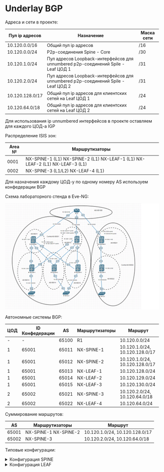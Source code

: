 # Underlay BGP

Адреса и сети в проекте:

| Пул ip адресов | Назначение | Маска сети |
| ------ | ------ | ------ |
| 10.120.0.0/16 | Общий пул ip адресов | /16 |
| 10.120.0.0/24 | P2p-соединения Spine - Core| /30 |
| 10.120.1.0/24 | Пул адресов Loopback-интерфейсов для unnumbered p2p-соединений Spile - Leaf ЦОД 1 | /31 |
| 10.120.2.0/24 | Пул адресов Loopback-интерфейсов для unnumbered p2p-соединений Spile - Leaf ЦОД 2 | /31 |
| 10.120.128.0/17 | Общий пул ip адресов для клиентских сетей на Leaf ЦОД 1 | /24 |
| 10.120.64.0/18 | Общий пул ip адресов для клиентских сетей на Leaf ЦОД 2 | /24 |

Для использования ip unnumbered интерфейсов в проекте оставляем для каждого ЦОД-а IGP

Распределение ISIS зон:

| Area № | Маршрутизаторы |
| ------ | ------ |
| 0001 | NX-SPINE-1 (L1) NX-SPINE-2 (L1) NX-LEAF-1 (L1) NX-LEAF-2 (L1) NX-LEAF-3 (L1)|
| 0002 | NX-SPINE-3 (L1/L2) NX-LEAF-4 (L1) |

Для назначения каждому ЦОД-у по одному номеру AS используем конфедерации BGP

Cхема лабораторного стенда в Eve-NG:

![](Lab4a_confed_iBGP.png)



Автономные системы BGP:

| ЦОД | ID Конфедерации | AS | Маршрутизаторы | Маршрут |
| ------ | ------ | ------ | ------ | ------ |
| - | - | 65100 | R1 | 10.120.0.0/24 | 
| 1 | 65001 | 65011 | NX-SPINE-1 | 10.120.1.0/24, 10.120.128.0/17 | 
| 1 | 65001 | 65012 | NX-SPINE-2 | 10.120.1.0/24, 10.120.128.0/17 | 
| 1 | 65001 | 65013 | NX-LEAF-1 | 10.120.128.0/24 
| 1 | 65001 | 65014 | NX-LEAF-2 | 10.120.129.0/24
| 1 | 65001 | 65015 | NX-LEAF-3 | 10.120.130.0/24
| 2 | 65002 | 65021 | NX-SPINE-3 | 10.120.2.0/24, 10.120.64.0/18 | 
| 2 | 65002 | 65022 | NX-LEAF-4 | 10.120.64.0/24 |


Суммирование маршрутов:

| AS | Маршрутизаторы | Маршрут |
| ------ | ------ | ------ |
| 65001 | NX-SPINE-1 NX-SPINE-2 | 10.120.1.0/24, 10.120.128.0/17 | 
| 65002 | NX-SPINE-3 | 10.120.2.0/24, 10.120.64.0/18 | 


Типовые конфигурации:

<details>
  <summary>Конфигурация SPINE</summary>
<pre><code>
#Loopback-интерфейс
interface loopback0
  ip address 10.120.1.1/32

#Интерфейс к R1
interface Ethernet1/1
  no switchport
  ip address 10.120.0.2/30
  no shutdown
#Интерфейс к LEAF
interface Ethernet1/2
  no switchport
  mtu 9216
  medium p2p
  ip unnumbered loopback0
  no isis hello-padding always
  isis network point-to-point
  isis circuit-type level-1
  ip router isis 1
  no shutdown
#Настройка IGP ISIS  
router isis 1
  net 49.0001.0101.2000.1001.00
  is-type level-1
  metric-style transition
  address-family ipv4 unicast
    router-id loopback0
    advertise interface loopback0 level-1
#Настройка BGP  	
router bgp 65011
  confederation identifier 65001
  confederation peers 65013 65014 65015
  address-family ipv4 unicast
    aggregate-address 10.120.1.0/24 summary-only
    aggregate-address 10.120.128.0/17 summary-only
    maximum-paths 2
  neighbor 10.120.0.1
    remote-as 65100
    address-family ipv4 unicast
  neighbor 10.120.1.3
    remote-as 65013
    address-family ipv4 unicast
  neighbor 10.120.1.4
    remote-as 65014
    address-family ipv4 unicast
  neighbor 10.120.1.5
    remote-as 65015
    address-family ipv4 unicast
</code></pre>
</details>


<details>
  <summary>Конфигурация LEAF</summary>
<pre><code>

interface loopback0
  ip address 10.120.1.4/32
#Интерфейс к клиентам
interface Ethernet1/1
  no switchport
  ip address 10.120.129.1/24
  no shutdown
#Интерфейс к SPINE
interface Ethernet1/2
  no switchport
  mtu 9216
  medium p2p
  ip unnumbered loopback0
  no isis hello-padding always
  ip router isis 1
  no shutdown
#Настройка ISIS
router isis 1
  net 49.0001.0101.2000.1004.00
  is-type level-1
  metric-style transition
  address-family ipv4 unicast
    router-id loopback0
    advertise interface loopback0 level-1
#Настройка BGP
router bgp 65014
  confederation identifier 65001
  confederation peers 65011 65012
  address-family ipv4 unicast
    network 10.120.129.0/24
    maximum-paths 2
  neighbor 10.120.1.1
    remote-as 65011
    address-family ipv4 unicast
  neighbor 10.120.1.2
    remote-as 65012
    address-family ipv4 unicast
</code></pre>
</details>






